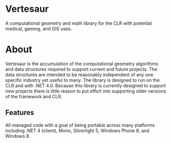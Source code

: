 Vertesaur
=========

A computational geometry and math library for the CLR with potential medical, gaming, and GIS uses.

# About #

Vertesaur is the accumulation of the computational geometry algorithms and data structures required to support current and future projects. The data structures are intended to be reasonably independent of any one specific industry yet useful to many. The library is designed to run on the CLR and with .NET 4.0. Because this library is currently designed to support new projects there is little reason to put effort into supporting older versions of the framework and CLR.

## Features ##

All managed code with a goal of being portable across many platforms including .NET 4 (client), Mono, Silverlight 5, Windows Phone 8, and Windows 8.